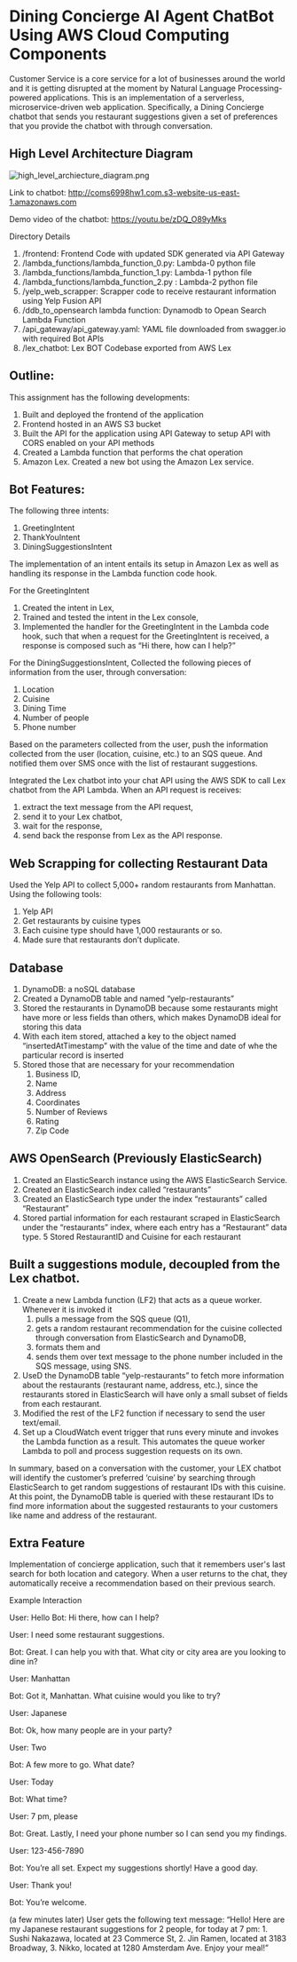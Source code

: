 # Dining Concierge AI Agent ChatBot Using AWS Cloud Computing Components

Customer Service is a core service for a lot of businesses around the world and it is getting disrupted at the moment by Natural Language Processing-powered applications. This is an implementation of a serverless, microservice-driven web application. Specifically, a Dining Concierge chatbot that sends you restaurant suggestions given a set of preferences that you provide the chatbot with through conversation.

## High Level Architecture Diagram
![high_level_archiecture_diagram.png](high_level_archiecture_diagram.png)

Link to chatbot: http://coms6998hw1.com.s3-website-us-east-1.amazonaws.com

Demo video of the chatbot: https://youtu.be/zDQ_O89yMks

Directory Details
1) /frontend: Frontend Code with updated SDK generated via API Gateway
2) /lambda_functions/lambda_function_0.py: Lambda-0 python file
2) /lambda_functions/lambda_function_1.py: Lambda-1 python file
4) /lambda_functions/lambda_function_2.py : Lambda-2 python file
5) /yelp_web_scrapper: Scrapper code to receive restaurant information using Yelp Fusion API
6) /ddb_to_opensearch lambda function: Dynamodb to Opean Search Lambda Function
7) /api_gateway/api_gateway.yaml: YAML file downloaded from swagger.io with required Bot APIs
8) /lex_chatbot: Lex BOT Codebase exported from AWS Lex

## Outline:

This assignment has the following developments:

1. Built and deployed the frontend of the application
2. Frontend hosted in an AWS S3 bucket
3. Built the API for the application using API Gateway to setup  API with CORS enabled on your API methods
4. Created a Lambda function that performs the chat operation 
5. Amazon Lex. Created a new bot using the Amazon Lex service. 

## Bot Features:
The following three intents:
1. GreetingIntent
2. ThankYouIntent
3. DiningSuggestionsIntent

The implementation of an intent entails its setup in Amazon Lex as well as handling its response in the Lambda function code hook.

For the GreetingIntent
1. Created the intent in Lex, 
2. Trained and tested the intent in the Lex console, 
3. Implemented the handler for the GreetingIntent in the Lambda code hook, such that when a request for the GreetingIntent is received, a response is composed such as “Hi there, how can I help?”

For the DiningSuggestionsIntent, 
Collected the following pieces of information from the user, through conversation:
1. Location
2. Cuisine
3. Dining Time
4. Number of people
5. Phone number

Based on the parameters collected from the user, push the information collected from the user (location, cuisine, etc.) to an SQS queue. 
And notified them over SMS once with  the list of restaurant suggestions.

Integrated the Lex chatbot into your chat API using the AWS SDK to call Lex chatbot from the API Lambda.
When an API request is receives:
1. extract the text message from the API request, 
2. send it to your Lex chatbot, 
3. wait for the response, 
4. send back the response from Lex as the API response.

## Web Scrapping for collecting Restaurant Data

Used the Yelp API to collect 5,000+ random restaurants from Manhattan.
Using the following tools:
1. Yelp API
2. Get restaurants by cuisine types 
3. Each cuisine type should have 1,000 restaurants or so.
4. Made sure that restaurants don’t duplicate.

## Database
1. DynamoDB: a noSQL database
2. Created a DynamoDB table and named “yelp-restaurants”
3. Stored the restaurants in DynamoDB because some restaurants might have more or less fields than others, which makes DynamoDB ideal for storing this data
4. With each item stored, attached a key to the object named “insertedAtTimestamp” with the value of the time and date of whe the particular record is inserted
5. Stored those that are necessary for your recommendation
   1. Business ID, 
   2. Name
   3. Address
   4. Coordinates
   5. Number of Reviews
   6. Rating
   7. Zip Code
   
## AWS OpenSearch (Previously ElasticSearch) 
1. Created an ElasticSearch instance using the AWS ElasticSearch Service. 
2. Created an ElasticSearch index called “restaurants” 
3. Created an ElasticSearch type under the index “restaurants” called “Restaurant”
4. Stored partial information for each restaurant scraped in ElasticSearch under the “restaurants” index, where each entry has a “Restaurant” data type.
5 Stored RestaurantID and Cuisine for each restaurant


## Built a suggestions module, decoupled from the Lex chatbot.
1. Create a new Lambda function (LF2) that acts as a queue worker. Whenever it is invoked it 
   1. pulls a message from the SQS queue (Q1), 
   2.  gets a random restaurant recommendation for the cuisine collected through conversation from ElasticSearch and DynamoDB, 
   3. formats them and 
   4. sends them over text message to the phone number included in the SQS message, using SNS.
2. UseD the DynamoDB table “yelp-restaurants” to fetch more information about the restaurants (restaurant name, address, etc.), since the restaurants stored in ElasticSearch will have only a small subset of fields from each restaurant.
3. Modified the rest of the LF2 function if necessary to send the user text/email.
4. Set up a CloudWatch event trigger that runs every minute and invokes the Lambda function as a result. This automates the queue worker Lambda to poll and process suggestion requests on its own.
 

In summary, based on a conversation with the customer, your LEX chatbot will identify the customer’s preferred ‘cuisine’ by searching through ElasticSearch to get random suggestions of restaurant IDs with this cuisine. At this point, the DynamoDB table is queried with these restaurant IDs to find more information about the suggested restaurants to your customers like name and address of the restaurant.

 

## Extra Feature
Implementation of concierge application, such that it remembers user's last search for both location and category. When a user returns to the chat, they automatically receive a recommendation based on their previous search.

Example Interaction

User: Hello
Bot: Hi there, how can I help? 

User: I need some restaurant suggestions.

Bot: Great. I can help you with that. What city or city area are you looking to dine in?

User: Manhattan

Bot: Got it, Manhattan. What cuisine would you like to try?

User: Japanese

Bot: Ok, how many people are in your party?

User: Two

Bot: A few more to go. What date?

User: Today

Bot: What time?

User: 7 pm, please

Bot: Great. Lastly, I need your phone number so I can send you my findings.

User: 123-456-7890

Bot: You’re all set. Expect my suggestions shortly! Have a good day.

User: Thank you!

Bot: You’re welcome.

(a few minutes later)
User gets the following text message:
“Hello! Here are my Japanese restaurant suggestions for 2 people, for today at 7 pm: 1. Sushi Nakazawa, located at 23 Commerce St, 2. Jin Ramen, located at 3183 Broadway, 3. Nikko, located at 1280 Amsterdam Ave. Enjoy your meal!”

